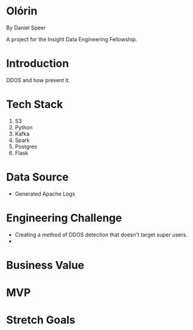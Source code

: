 # Olórin

By Daniel Speer

A project for the Insight Data Engineering Fellowship.

# Introduction

DDOS and how prevent it. 

# Tech Stack

1. S3
2. Python
3. Kafka
4. Spark
5. Postgres
6. Flask

# Data Source

* Generated Apache Logs

# Engineering Challenge

* Creating a method of DDOS detection that doesn't target super users.
* 

# Business Value

# MVP

# Stretch Goals

